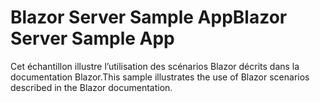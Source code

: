 # <a name="blazor-server-sample-app"></a><span data-ttu-id="c7744-101">Blazor Server Sample App</span><span class="sxs-lookup"><span data-stu-id="c7744-101">Blazor Server Sample App</span></span>

<span data-ttu-id="c7744-102">Cet échantillon illustre l’utilisation des scénarios Blazor décrits dans la documentation Blazor.</span><span class="sxs-lookup"><span data-stu-id="c7744-102">This sample illustrates the use of Blazor scenarios described in the Blazor documentation.</span></span>

